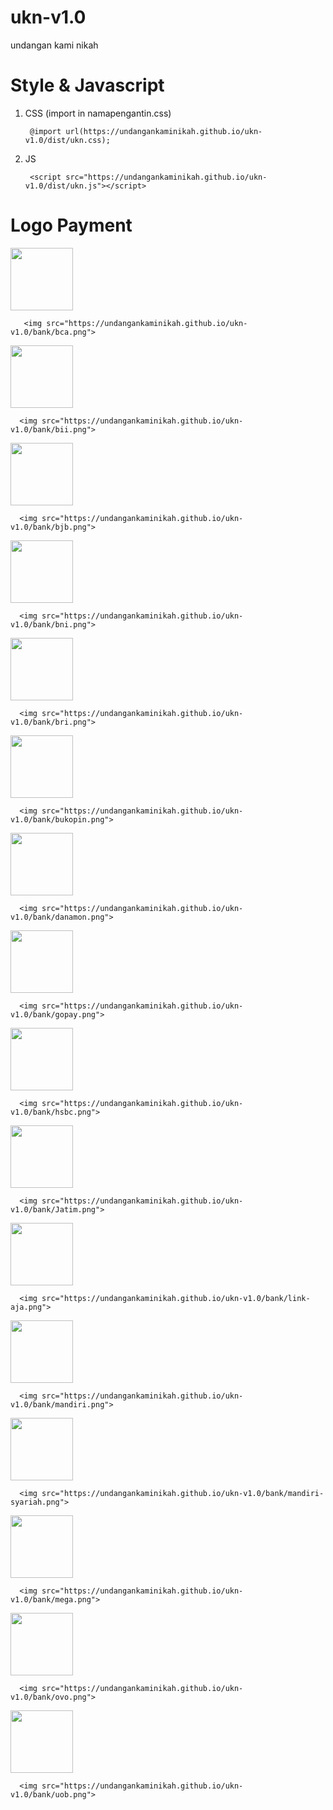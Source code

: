 # ukn-v1.0
undangan kami nikah 

# Style & Javascript

1. CSS (import in namapengantin.css)

        @import url(https://undangankaminikah.github.io/ukn-v1.0/dist/ukn.css);
        
2. JS
        
        <script src="https://undangankaminikah.github.io/ukn-v1.0/dist/ukn.js"></script>

# Logo Payment
        
<img width="100px" src="https://undangankaminikah.github.io/ukn-v1.0/bank/bca.png">

       <img src="https://undangankaminikah.github.io/ukn-v1.0/bank/bca.png">
       
<img width="100px" src="https://undangankaminikah.github.io/ukn-v1.0/bank/bii.png">

      <img src="https://undangankaminikah.github.io/ukn-v1.0/bank/bii.png">
      
<img width="100px" src="https://undangankaminikah.github.io/ukn-v1.0/bank/bjb.png">

      <img src="https://undangankaminikah.github.io/ukn-v1.0/bank/bjb.png">
   
<img width="100px" src="https://undangankaminikah.github.io/ukn-v1.0/bank/bni.png">

      <img src="https://undangankaminikah.github.io/ukn-v1.0/bank/bni.png">
      
<img width="100px" src="https://undangankaminikah.github.io/ukn-v1.0/bank/bri.png">

      <img src="https://undangankaminikah.github.io/ukn-v1.0/bank/bri.png">

<img width="100px" src="https://undangankaminikah.github.io/ukn-v1.0/bank/bukopin.png">

      <img src="https://undangankaminikah.github.io/ukn-v1.0/bank/bukopin.png">
      
<img width="100px" src="https://undangankaminikah.github.io/ukn-v1.0/bank/danamon.png">

      <img src="https://undangankaminikah.github.io/ukn-v1.0/bank/danamon.png">
      
<img width="100px" src="https://undangankaminikah.github.io/ukn-v1.0/bank/gopay.png">

      <img src="https://undangankaminikah.github.io/ukn-v1.0/bank/gopay.png">
      
<img width="100px" src="https://undangankaminikah.github.io/ukn-v1.0/bank/hsbc.png">

      <img src="https://undangankaminikah.github.io/ukn-v1.0/bank/hsbc.png">
      
<img width="100px" src="https://undangankaminikah.github.io/ukn-v1.0/bank/Jatim.png">

      <img src="https://undangankaminikah.github.io/ukn-v1.0/bank/Jatim.png">
      
<img width="100px" src="https://undangankaminikah.github.io/ukn-v1.0/bank/link-aja.png">

      <img src="https://undangankaminikah.github.io/ukn-v1.0/bank/link-aja.png">
      
<img width="100px" src="https://undangankaminikah.github.io/ukn-v1.0/bank/mandiri.png">

      <img src="https://undangankaminikah.github.io/ukn-v1.0/bank/mandiri.png">
      
<img width="100px" src="https://undangankaminikah.github.io/ukn-v1.0/bank/mandiri-syariah.png">

      <img src="https://undangankaminikah.github.io/ukn-v1.0/bank/mandiri-syariah.png">
      
<img width="100px" src="https://undangankaminikah.github.io/ukn-v1.0/bank/mega.png">

      <img src="https://undangankaminikah.github.io/ukn-v1.0/bank/mega.png">
      
<img width="100px" src="https://undangankaminikah.github.io/ukn-v1.0/bank/ovo.png">

      <img src="https://undangankaminikah.github.io/ukn-v1.0/bank/ovo.png">
      
<img width="100px" src="https://undangankaminikah.github.io/ukn-v1.0/bank/uob.png">

      <img src="https://undangankaminikah.github.io/ukn-v1.0/bank/uob.png">
      
